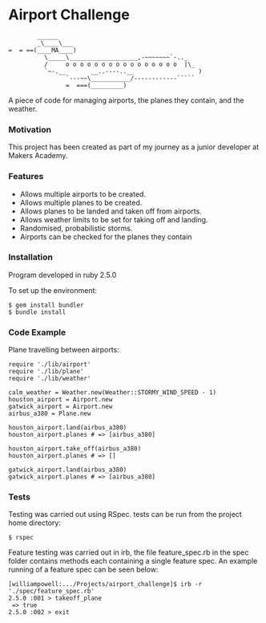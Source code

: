 # Airport Challenge

```
        ______
        _\____\___
=  = ==(____MA____)
          \_____\___________________,-~~~~~~~`-.._
          /     o o o o o o o o o o o o o o o o  |\_
          `~-.__       __..----..__                  )
                `---~~\___________/------------`````
                =  ===(_________)

```

A piece of code for managing airports, the planes they contain, and the weather.

### Motivation

This project has been created as part of my journey as a junior developer at Makers Academy.

### Features

- Allows multiple airports to be created.
- Allows multiple planes to be created.
- Allows planes to be landed and taken off from airports.
- Allows weather limits to be set for taking off and landing.
- Randomised, probabilistic storms.
- Airports can be checked for the planes they contain

### Installation

Program developed in ruby 2.5.0

To set up the environment:

```
$ gem install bundler
$ bundle install
```

### Code Example

Plane travelling between airports:

```
require './lib/airport'
require './lib/plane'
require './lib/weather'

calm_weather = Weather.new(Weather::STORMY_WIND_SPEED - 1)
houston_airport = Airport.new
gatwick_airport = Airport.new
airbus_a380 = Plane.new

houston_airport.land(airbus_a380)
houston_airport.planes # => [airbus_a380]

houston_airport.take_off(airbus_a380)
houston_airport.planes # => []

gatwick_airport.land(airbus_a380)
gatwick_airport.planes # => [airbus_a380]
```

### Tests

Testing was carried out using RSpec. tests can be run from the project home directory:

```
$ rspec
```

Feature testing was carried out in irb, the file feature_spec.rb in the spec folder contains methods each containing a single feature spec. An example running of a feature spec can be seen below:

```
[williampowell:.../Projects/airport_challenge]$ irb -r './spec/feature_spec.rb'
2.5.0 :001 > takeoff_plane
 => true
2.5.0 :002 > exit
```

###

